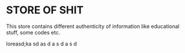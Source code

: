 # STORE OF SHIT

This store contains different authenticity of information like educational stuff, some codes etc.


loreasd;ka
sd 
as
d
a
 s
 d
  a
  s
  d
  